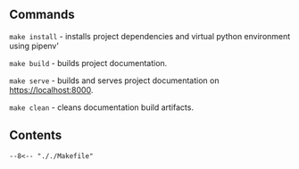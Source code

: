 ## Commands

`make install` - installs project dependencies and virtual python environment using pipenv'

`make build` - builds project documentation.

`make serve` - builds and serves project documentation on <https://localhost:8000>.

`make clean` - cleans documentation build artifacts.

## Contents

```
--8<-- "././Makefile"
```
